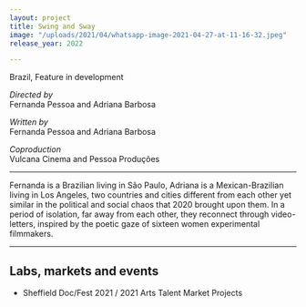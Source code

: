 ```yaml
---
layout: project
title: Swing and Sway
image: "/uploads/2021/04/whatsapp-image-2021-04-27-at-11-16-32.jpeg"
release_year: 2022

---
```

Brazil, Feature in development

_Directed by_  
Fernanda Pessoa and Adriana Barbosa

_Written by_  
Fernanda Pessoa and Adriana Barbosa

_Coproduction_  
Vulcana Cinema and Pessoa Produções

***

Fernanda is a Brazilian living in São Paulo, Adriana is a Mexican-Brazilian living in Los Angeles, two countries and cities different from each other yet similar in the political and social chaos that 2020 brought upon them. In a period of isolation, far away from each other, they reconnect through video-letters, inspired by the poetic gaze of sixteen women experimental filmmakers.

***

## Labs, markets and events

* Sheffield Doc/Fest 2021 / 2021 Arts Talent Market Projects